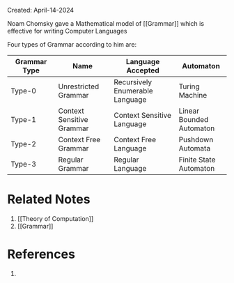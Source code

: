 Created: April-14-2024

Noam Chomsky gave a Mathematical model of [[Grammar]] which is effective for writing Computer Languages

Four types of Grammar according to him are:

| Grammar Type | Name                         | Language Accepted                  | Automaton                   |
| ------------ | ---------------------------- | ---------------------------------- | --------------------------- |
| Type-0       | Unrestricted<br>Grammar      | Recursively Enumerable<br>Language | Turing Machine              |
| Type-1       | Context Sensitive<br>Grammar | Context Sensitive<br>Language      | Linear Bounded<br>Automaton |
| Type-2       | Context Free<br>Grammar      | Context Free Language              | Pushdown<br>Automata        |
| Type-3       | Regular<br>Grammar           | Regular Language                   | Finite State<br>Automaton   |
# Related Notes

1. [[Theory of Computation]]
2. [[Grammar]]
# References

1. 